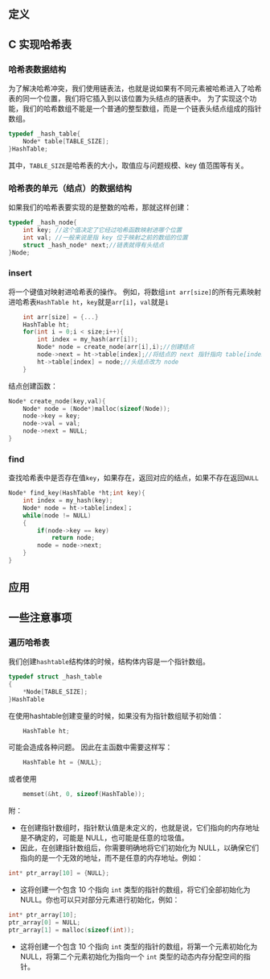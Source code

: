 ## 定义





## C 实现哈希表
### 哈希表数据结构
为了解决哈希冲突，我们使用链表法，也就是说如果有不同元素被哈希进入了哈希表的同一个位置，我们将它插入到以该位置为头结点的链表中。
为了实现这个功能，我们的哈希数组不能是一个普通的整型数组，而是一个链表头结点组成的指针数组。
```c
typedef _hash_table{
    Node* table[TABLE_SIZE];
}HashTable;
```
其中，`TABLE_SIZE`是哈希表的大小，取值应与问题规模、key 值范围等有关。
### 哈希表的单元（结点）的数据结构
如果我们的哈希表要实现的是整数的哈希，那就这样创建：
```c
typedef _hash_node{
    int key; //这个值决定了它经过哈希函数映射进哪个位置
    int val; //一般来说是指 key 位于映射之前的数组的位置
    struct _hash_node* next;//链表就得有头结点
}Node;
```
### insert
将一个键值对映射进哈希表的操作。
例如，将数组`int arr[size]`的所有元素映射进哈希表`HashTable ht`，`key`就是`arr[i]`，`val`就是`i`
```c
    int arr[size] = {...}
    HashTable ht;
    for(int i = 0;i < size;i++){
        int index = my_hash(arr[i]);
        Node* node = create_node(arr[i],i);//创建结点
        node->next = ht->table[index];//将结点的 next 指针指向 table[index]，也就是说在 table[index] 处使用头插法插入结点
        ht->table[index] = node;//头结点改为 node 
    }
```
结点创建函数：
```c
Node* create_node(key,val){
    Node* node = (Node*)malloc(sizeof(Node));
    node->key = key;
    node->val = val;
    node->next = NULL;
}
```
### find
查找哈希表中是否存在值`key`，如果存在，返回对应的结点，如果不存在返回`NULL`
```c
Node* find_key(HashTable *ht;int key){
    int index = my_hash(key);
    Node* node = ht->table[index]；
    while(node != NULL)
    {
        if(node->key == key)
            return node;
        node = node->next;
    }
}

```
## 应用

















## 一些注意事项
### 遍历哈希表
我们创建`hashtable`结构体的时候，结构体内容是一个指针数组。
```c
typedef struct _hash_table
{
    *Node[TABLE_SIZE];
}HashTable
```
在使用hashtable创建变量的时候，如果没有为指针数组赋予初始值：
```c
    HashTable ht;
```
可能会造成各种问题。
因此在主函数中需要这样写：
```c
    HashTable ht = {NULL};
```
或者使用
```c
    memset(&ht, 0, sizeof(HashTable));
```
附：
- 在创建指针数组时，指针默认值是未定义的，也就是说，它们指向的内存地址是不确定的，可能是 NULL，也可能是任意的垃圾值。
- 因此，在创建指针数组后，你需要明确地将它们初始化为 NULL，以确保它们指向的是一个无效的地址，而不是任意的内存地址。例如：
```c
int* ptr_array[10] = {NULL};
```
- 这将创建一个包含 10 个指向 `int` 类型的指针的数组，将它们全部初始化为 NULL。你也可以只对部分元素进行初始化，例如：
```c
int* ptr_array[10];
ptr_array[0] = NULL;
ptr_array[1] = malloc(sizeof(int));
```
- 这将创建一个包含 10 个指向 `int` 类型的指针的数组，将第一个元素初始化为 NULL，将第二个元素初始化为指向一个 `int` 类型的动态内存分配空间的指针。